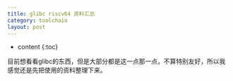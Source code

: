 ```yaml
---
title: glibc riscv64 资料汇总
category: toolchain
layout: post
---
```

* content
{:toc}

目前想看看glibc的东西，但是大部分都是这一点那一点，不算特别友好，所以我感觉还是先把使用的资料整理下来。

